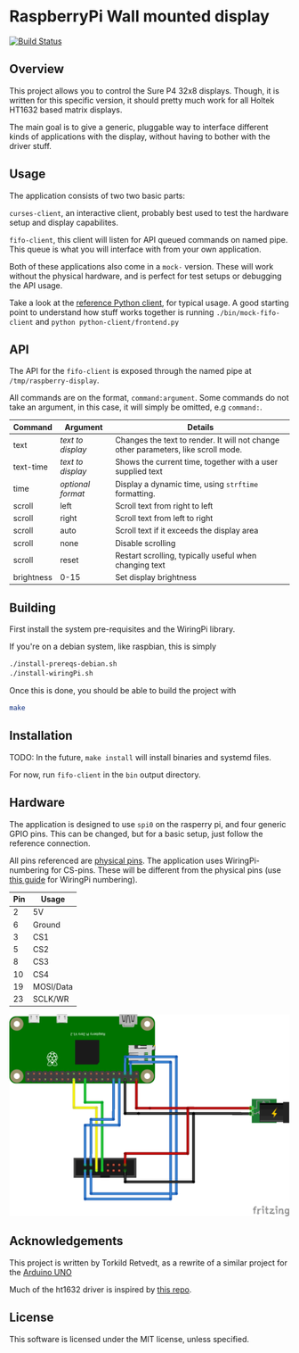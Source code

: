 RaspberryPi Wall mounted display
================================
[![Build Status](https://travis-ci.org/torkildr/raspberry-display.svg?branch=master)](https://travis-ci.org/torkildr/raspberry-display)

## Overview
This project allows you to control the Sure P4 32x8 displays. Though, it is written for this specific version, it should
pretty much work for all Holtek HT1632 based matrix displays.
 
The main goal is to give a generic, pluggable way to interface different kinds of applications with the display, without having to
bother with the driver stuff.

## Usage

The application consists of two two basic parts:

`curses-client`, an interactive client, probably best used to test the hardware setup and display capabilites.

`fifo-client`, this client will listen for API queued commands on named pipe. This queue is what you will interface with from
your own application.

Both of these applications also come in a `mock-` version. These will work without the physical hardware, and is perfect
for test setups or debugging the API usage.

Take a look at the [reference Python client](python-client), for typical usage. A good starting point to understand how stuff
works together is running `./bin/mock-fifo-client` and `python python-client/frontend.py`

## API

The API for the `fifo-client` is exposed through the named pipe at `/tmp/raspberry-display`.

All commands are on the format, `command:argument`. Some commands do not take an argument, in this case, it will simply
be omitted, e.g `command:`.

Command     | Argument  | Details
------------|-----------|---------
text        | *text to display* | Changes the text to render. It will not change other parameters, like scroll mode.
text-time   | *text to display* | Shows the current time, together with a user supplied text
time        | *optional format* | Display a dynamic time, using `strftime` formatting.
scroll      | left  | Scroll text from right to left
scroll      | right | Scroll text from left to right
scroll      | auto  | Scroll text if it exceeds the display area
scroll      | none  | Disable scrolling
scroll      | reset | Restart scrolling, typically useful when changing text
brightness  | 0-15  | Set display brightness 

## Building
First install the system pre-requisites and the WiringPi library.

If you're on a debian system, like raspbian, this is simply
```bash
./install-prereqs-debian.sh
./install-wiringPi.sh
```

Once this is done, you should be able to build the project with
```bash
make
```

## Installation

TODO: In the future, `make install` will install binaries and systemd files.

For now, run `fifo-client` in the `bin` output directory.

## Hardware

The application is designed to use `spi0` on the rasperry pi, and four generic GPIO pins. This can be changed, but for a basic
setup, just follow the reference connection.

All pins referenced are [physical pins](https://pinout.xyz/pinout#). The application uses WiringPi-numbering for CS-pins. These
will be different from the physical pins (use [this guide](https://pinout.xyz/pinout/wiringpi) for WiringPi numbering).

Pin | Usage
--- | -----
2   | 5V
6   | Ground
3   | CS1
5   | CS2
8   | CS3
10  | CS4
19  | MOSI/Data
23  | SCLK/WR

![Example Wiring](images/raspberry-wiring.png)

## Acknowledgements
This project is written by Torkild Retvedt, as a rewrite of a similar project for the [Arduino UNO](https://github.com/torkildr/display)

Much of the ht1632 driver is inspired by [this repo](https://github.com/DerBer/ht1632clib).

## License
This software is licensed under the MIT license, unless specified.

